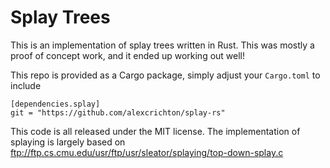 # Splay Trees

This is an implementation of splay trees written in Rust. This was mostly a
proof of concept work, and it ended up working out well!

This repo is provided as a Cargo package, simply adjust your `Cargo.toml` to include

```
[dependencies.splay]
git = "https://github.com/alexcrichton/splay-rs"
```

This code is all released under the MIT license. The implementation of splaying
is largely based on ftp://ftp.cs.cmu.edu/usr/ftp/usr/sleator/splaying/top-down-splay.c
